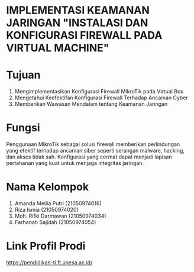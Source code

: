 # IMPLEMENTASI KEAMANAN JARINGAN "INSTALASI DAN KONFIGURASI FIREWALL PADA VIRTUAL MACHINE"

# Tujuan
1. Mengimplementasikan Konfigurasi Firewall MikroTik pada Virtual Box
2. Mengetahui Keefektifan Konfigurasi Firewall Terhadap Ancaman Cyber
3. Memberikan Wawasan Mendalam tentang Keamanan Jaringan


# Fungsi 
Penggunaan MikroTik sebagai solusi firewall memberikan perlindungan yang efektif
terhadap ancaman siber seperti serangan malware, hacking, dan akses tidak sah.
Konfigurasi yang cermat dapat menjadi lapisan pertahanan yang kuat untuk menjaga
integritas jaringan.


# Nama Kelompok
1. Amanda Meilia Putri (21050974016)
2. Riza Ismia          (21050974020)
3. Moh. Rifki Darmawan (21050974034)
4. Farhanah Sajidah    (21050974054)

# Link Profil Prodi
https://pendidikan-ti.ft.unesa.ac.id/
